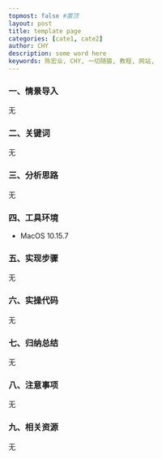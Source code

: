 ```yaml
---
topmost: false #置顶
layout: post
title: template page
categories: [cate1, cate2]
author: CHY
description: some word here 
keywords: 陈宏业, CHY, 一切随猿, 教程, 网站,
---
```


### 一、情景导入
无

### 二、关键词
无

### 三、分析思路
无

### 四、工具环境
+ MacOS 10.15.7

### 五、实现步骤
无

### 六、实操代码
无

### 七、归纳总结
无

### 八、注意事项
无

### 九、相关资源
无
